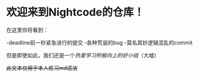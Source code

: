 ﻿# 欢迎来到Nightcode的仓库！

在这里你将看到：

-deadline前一秒紧急进行的提交
-各种荒诞的bug
-莫名其妙逻辑混乱的commit

但是即使如此，我们还是一个*热爱学习积极向上的好小组*（大嘘）

~~此文本仅用于本人练习md语法~~
